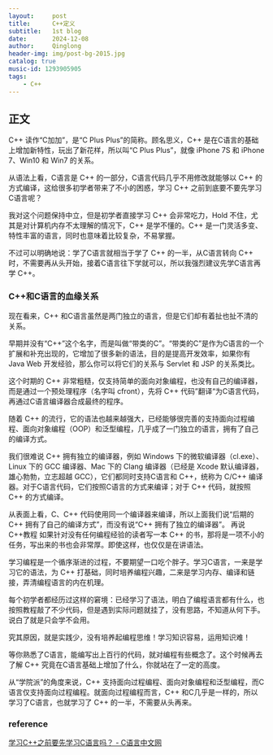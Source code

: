 ```yaml
---
layout:     post
title:      C++定义
subtitle:   1st blog
date:       2024-12-08
author:     Qinglong
header-img: img/post-bg-2015.jpg
catalog: true
music-id: 1293905905
tags:
    - C++
---
```


## 正文

C++ 读作“C加加”，是“C Plus Plus”的简称。顾名思义，C++ 是在C语言的基础上增加新特性，玩出了新花样，所以叫“C Plus Plus”，就像 iPhone 7S 和 iPhone 7、Win10 和 Win7 的关系。

从语法上看，C语言是 C++ 的一部分，C语言代码几乎不用修改就能够以 C++ 的方式编译，这给很多初学者带来了不小的困惑，学习 C++ 之前到底要不要先学习C语言呢？

我对这个问题保持中立，但是初学者直接学习 C++ 会非常吃力，Hold 不住，尤其是对计算机内存不太理解的情况下，C++ 是学不懂的。C++ 是一门灵活多变、特性丰富的语言，同时也意味着比较复杂，不易掌握。

不过可以明确地说：学了C语言就相当于学了 C++ 的一半，从C语言转向 C++ 时，不需要再从头开始，接着C语言往下学就可以，所以我强烈建议先学C语言再学 C++。
### C++和C语言的血缘关系
现在看来，C++ 和C语言虽然是两门独立的语言，但是它们却有着扯也扯不清的关系。

早期并没有“C++”这个名字，而是叫做“带类的C”。“带类的C”是作为C语言的一个扩展和补充出现的，它增加了很多新的语法，目的是提高开发效率，如果你有 Java Web 开发经验，那么你可以将它们的关系与 Servlet 和 JSP 的关系类比。

这个时期的 C++ 非常粗糙，仅支持简单的面向对象编程，也没有自己的编译器，而是通过一个预处理程序（名字叫 cfront），先将 C++ 代码”翻译“为C语言代码，再通过C语言编译器合成最终的程序。

随着 C++ 的流行，它的语法也越来越强大，已经能够很完善的支持面向过程编程、面向对象编程（OOP）和泛型编程，几乎成了一门独立的语言，拥有了自己的编译方式。

我们很难说 C++ 拥有独立的编译器，例如 Windows 下的微软编译器（cl.exe）、Linux 下的 GCC 编译器、Mac 下的 Clang 编译器（已经是 Xcode 默认编译器，雄心勃勃，立志超越 GCC），它们都同时支持C语言和 C++，统称为 C/C++ 编译器。对于C语言代码，它们按照C语言的方式来编译；对于 C++ 代码，就按照 C++ 的方式编译。

从表面上看，C、C++ 代码使用同一个编译器来编译，所以上面我们说“后期的 C++ 拥有了自己的编译方式”，而没有说“C++ 拥有了独立的编译器”。
再说C++教程
如果针对没有任何编程经验的读者写一本 C++ 的书，那将是一项不小的任务，写出来的书也会非常厚。即使这样，也仅仅是在讲语法。

学习编程是一个循序渐进的过程，不要期望一口吃个胖子。学习C语言，一来是学习它的语法，为 C++ 打基础，同时培养编程兴趣，二来是学习内存、编译和链接，弄清编程语言的内在机理。

每个初学者都经历过这样的窘境：已经学习了语法，明白了编程语言都有什么，也按照教程敲了不少代码，但是遇到实际问题就挂了，没有思路，不知道从何下手。说白了就是只会学不会用。

究其原因，就是实践少，没有培养起编程思维！学习知识容易，运用知识难！

等你熟悉了C语言，能编写出上百行的代码，就对编程有些概念了。这个时候再去了解 C++ 究竟在C语言基础上增加了什么，你就站在了一定的高度。

从“学院派”的角度来说，C++ 支持面向过程编程、面向对象编程和泛型编程，而C语言仅支持面向过程编程。就面向过程编程而言，C++ 和C几乎是一样的，所以学习了C语言，也就学习了 C++ 的一半，不需要从头再来。

### reference   
[学习C++之前要先学习C语言吗？ - C语言中文网](https://c.biancheng.net/view/2188.html)
